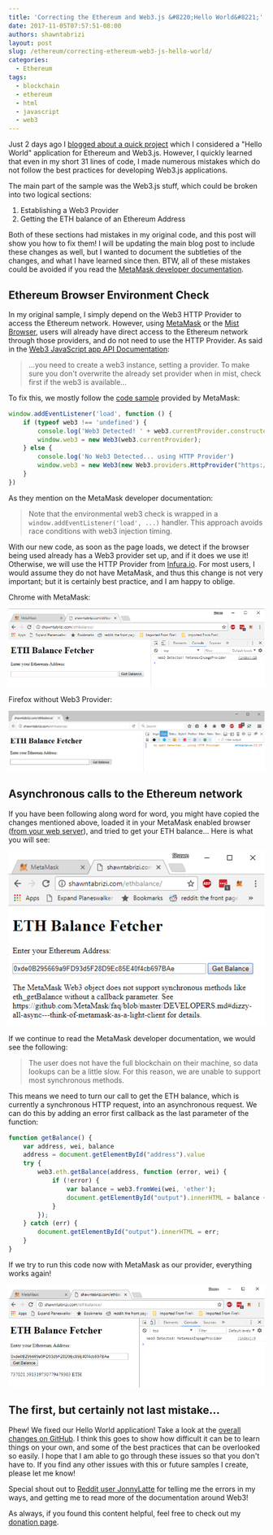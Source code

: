 ```yaml
---
title: 'Correcting the Ethereum and Web3.js &#8220;Hello World&#8221;'
date: 2017-11-05T07:57:51-08:00
authors: shawntabrizi
layout: post
slug: /ethereum/correcting-ethereum-web3-js-hello-world/
categories:
  - Ethereum
tags:
  - blockchain
  - ethereum
  - html
  - javascript
  - web3
---
```


Just 2 days ago I [blogged about a quick project](https://shawntabrizi.com/ethereum/ethereum-web3-js-hello-world-get-eth-balance-ethereum-address/) which I considered a "Hello World" application for Ethereum and Web3.js. However, I quickly learned that even in my short 31 lines of code, I made numerous mistakes which do not follow the best practices for developing Web3.js applications.

The main part of the sample was the Web3.js stuff, which could be broken into two logical sections:

1.  Establishing a Web3 Provider
2.  Getting the ETH balance of an Ethereum Address

Both of these sections had mistakes in my original code, and this post will show you how to fix them! I will be updating the main blog post to include these changes as well, but I wanted to document the subtleties of the changes, and what I have learned since then. BTW, all of these mistakes could be avoided if you read the [MetaMask developer documentation](https://github.com/MetaMask/faq/blob/master/DEVELOPERS.md#partly_sunny-web3---ethereum-browser-environment-check).

## Ethereum Browser Environment Check

In my original sample, I simply depend on the Web3 HTTP Provider to access the Ethereum network. However, using [MetaMask](https://metamask.io/) or the [Mist Browser](https://github.com/ethereum/mist), users will already have direct access to the Ethereum network through those providers, and do not need to use the HTTP Provider. As said in the [Web3 JavaScript app API Documentation](https://github.com/ethereum/wiki/wiki/JavaScript-API#adding-web3):

> ...you need to create a web3 instance, setting a provider. To make sure you don't overwrite the already set provider when in mist, check first if the web3 is available...

To fix this, we mostly follow the [code sample](https://github.com/MetaMask/faq/blob/master/DEVELOPERS.md#partly_sunny-web3---ethereum-browser-environment-check) provided by MetaMask:

```javascript
window.addEventListener('load', function () {
    if (typeof web3 !== 'undefined') {
        console.log('Web3 Detected! ' + web3.currentProvider.constructor.name)
        window.web3 = new Web3(web3.currentProvider);
    } else {
        console.log('No Web3 Detected... using HTTP Provider')
        window.web3 = new Web3(new Web3.providers.HttpProvider("https://mainnet.infura.io/noapikey"));
    }
})
```

As they mention on the MetaMask developer documentation:

> Note that the environmental web3 check is wrapped in a `window.addEventListener('load', ...)` handler. This approach avoids race conditions with web3 injection timing.

With our new code, as soon as the page loads, we detect if the browser being used already has a Web3 provider set up, and if it does we use it! Otherwise, we will use the HTTP Provider from [Infura.io](https://infura.io/). For most users, I would assume they do not have MetaMask, and thus this change is not very important; but it is certainly best practice, and I am happy to oblige.

Chrome with MetaMask:

![](/assets/images/img_59feb77ae6a85.png)

Firefox without Web3 Provider:

![](/assets/images/img_59feb7629ffba.png)

## Asynchronous calls to the Ethereum network

If you have been following along word for word, you might have copied the changes mentioned above, loaded it in your MetaMask enabled browser ([from your web server](https://github.com/MetaMask/faq/blob/master/DEVELOPERS.md#globe_with_meridians-https---web-server-required)), and tried to get your ETH balance... Here is what you will see:

![](/assets/images/img_59feb8e353a07.png)

If we continue to read the MetaMask developer documentation, we would see the following:

> The user does not have the full blockchain on their machine, so data lookups can be a little slow. For this reason, we are unable to support most synchronous methods.

This means we need to turn our call to get the ETH balance, which is currently a synchronous HTTP request, into an asynchronous request. We can do this by adding an error first callback as the last parameter of the function:

```javascript
function getBalance() {
    var address, wei, balance
    address = document.getElementById("address").value
    try {
        web3.eth.getBalance(address, function (error, wei) {
            if (!error) {
                var balance = web3.fromWei(wei, 'ether');
                document.getElementById("output").innerHTML = balance + " ETH";
            }
        });
    } catch (err) {
        document.getElementById("output").innerHTML = err;
    }
}
```

If we try to run this code now with MetaMask as our provider, everything works again!

![](/assets/images/img_59febfad543a1.png)

## The first, but certainly not last mistake...

Phew! We fixed our Hello World application! Take a look at the [overall changes on GitHub](https://github.com/shawntabrizi/ETH-Balance/commit/daa8ac6c380c6f870807023e295d51a03a21edef). I think this goes to show how difficult it can be to learn things on your own, and some of the best practices that can be overlooked so easily. I hope that I am able to go through these issues so that you don't have to. If you find any other issues with this or future samples I create, please let me know!

Special shout out to [Reddit user JonnyLatte](https://www.reddit.com/r/ethdev/comments/7acshg/in_the_spirit_of_devcon3_build_your_first_web3js/dp9xdff/?utm_content=permalink&utm_medium=user&utm_source=reddit&utm_name=frontpage) for telling me the errors in my ways, and getting me to read more of the documentation around Web3!

As always, if you found this content helpful, feel free to check out my [donation page](https://shawntabrizi.com/donate/).
